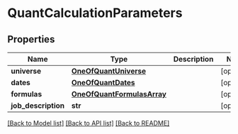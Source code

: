 # QuantCalculationParameters


## Properties
Name | Type | Description | Notes
------------ | ------------- | ------------- | -------------
**universe** | [**OneOfQuantUniverse**](OneOfQuantUniverse.md) |  | [optional] 
**dates** | [**OneOfQuantDates**](OneOfQuantDates.md) |  | [optional] 
**formulas** | [**OneOfQuantFormulasArray**](OneOfQuantFormulasArray.md) |  | [optional] 
**job_description** | **str** |  | [optional] 

[[Back to Model list]](../README.md#documentation-for-models) [[Back to API list]](../README.md#documentation-for-api-endpoints) [[Back to README]](../README.md)



